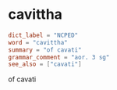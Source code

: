 # cavittha

``` toml
dict_label = "NCPED"
word = "cavittha"
summary = "of cavati"
grammar_comment = "aor. 3 sg"
see_also = ["cavati"]
```

of cavati

